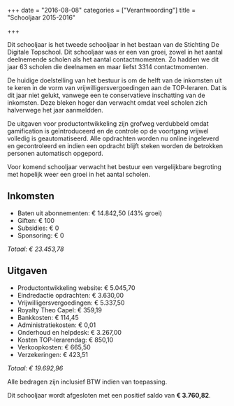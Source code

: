 +++
date = "2016-08-08"
categories = ["Verantwoording"]
title = "Schooljaar 2015-2016"

+++

Dit schooljaar is het tweede schooljaar in het bestaan van de Stichting De Digitale Topschool. Dit schooljaar was er een van groei, zowel in het aantal deelnemende scholen als het aantal contactmomenten. Zo hadden we dit jaar 63 scholen die deelnamen en maar liefst 3314 contactmomenten.

De huidige doelstelling van het bestuur is om de helft van de inkomsten uit te keren in de vorm van vrijwilligersvergoedingen aan de TOP-leraren. Dat is dit jaar niet gelukt, vanwege een te conservatieve inschatting van de inkomsten. Deze bleken hoger dan verwacht omdat veel scholen zich halverwege het jaar aanmeldden.

De uitgaven voor productontwikkeling zijn grofweg verdubbeld omdat gamification is geïntroduceerd en de controle op de voortgang vrijwel volledig is geautomatiseerd. Alle opdrachten worden nu online ingeleverd en gecontroleerd en indien een opdracht blijft steken worden de betrokken personen automatisch opgepord.

Voor komend schooljaar verwacht het bestuur een vergelijkbare begroting met hopelijk weer een groei in het aantal scholen.

## Inkomsten

* Baten uit abonnementen: € 14.842,50 (43% groei)
* Giften: € 100
* Subsidies: € 0
* Sponsoring: € 0

_Totaal: € 23.453,78_

## Uitgaven

* Productontwikkeling website: € 5.045,70
* Eindredactie opdrachten: € 3.630,00
* Vrijwilligersvergoedingen: € 5.337,50
* Royalty Theo Capel: € 359,19
* Bankkosten: € 114,45
* Administratiekosten: € 0,01
* Onderhoud en helpdesk: €‎	3.267,00
* Kosten TOP-lerarendag: €‎	850,10
* Verkoopkosten: €‎	665,50
* Verzekeringen: €‎	423,51

_Totaal: € 19.692,96_

Alle bedragen zijn inclusief BTW indien van toepassing.

Dit schooljaar wordt afgesloten met een positief saldo van **€ 3.760,82**.
